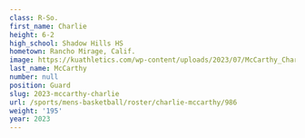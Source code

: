 ```yaml
---
class: R-So.
first_name: Charlie
height: 6-2
high_school: Shadow Hills HS
hometown: Rancho Mirage, Calif.
image: https://kuathletics.com/wp-content/uploads/2023/07/McCarthy_Charlie_2023-600x400.jpg
last_name: McCarthy
number: null
position: Guard
slug: 2023-mccarthy-charlie
url: /sports/mens-basketball/roster/charlie-mccarthy/986
weight: '195'
year: 2023
---
```

